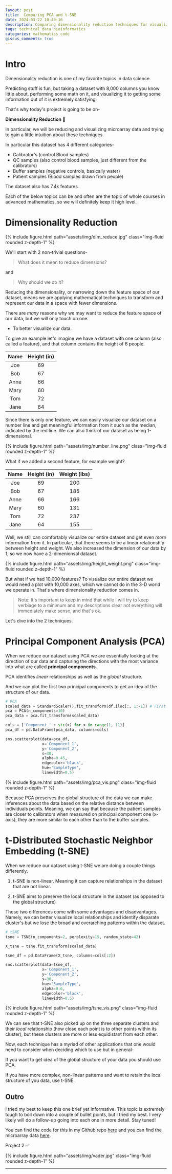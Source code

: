 ```yaml
---
layout: post
title:  Comparing PCA and t-SNE
date: 2024-03-22 10:40:16
description: Comparing dimensionality reduction techniques for visualizing microarray data
tags: technical data bioinformatics
categories: mathematics code
giscus_comments: true
---
```


# Intro

Dimensionality reduction is one of my favorite topics in data science.

Predicting stuff is fun, but taking a dataset with 8,000 columns you know little about, performing some math on it, and visualizing it to getting some information out of it is extremely satisfying.

That's why today's project is going to be on-

**Dimensionality Reduction 🎉**

In particular, we will be reducing and visualizing microarray data and trying to gain a little intuition about these techniques.

In particular this dataset has 4 different categories-

- Calibrator's (control Blood samples)
- QC samples (also control blood samples, just different from the calibrators)
- Buffer samples (negative controls, basically water)
- Patient samples (Blood samples drawn from people)

The dataset also has 7.4k features.

Each of the below topics can be and often are the topic of whole courses in advanced mathematics, so we will definitely keep it high level.

# Dimensionality Reduction

<div class="row mt-3">
   <div class="col-sm mt-3 mt-md-0">
       {% include figure.html path="assets/img/dim_reduce.jpg" class="img-fluid rounded z-depth-1" %}
   </div>
</div>

We'll start with 2 non-trivial questions-

> What does it mean to reduce dimensions?

and

> Why should we do it?

Reducing the dimensionality, or narrowing down the feature space of our dataset, means we are applying mathematical techniques to transform and represent our data in a space with fewer dimensions.

There are _many_ reasons why we may want to reduce the feature space of our data, but we will only touch on one.

- To better visualize our data.

To give an example let's imagine we have a dataset with one column (also called a feature), and that column contains the height of 6 people.

| Name | Height (in) |
|:----:|:-----------:|
| Joe  |     69      |
| Bob  |     67      |
| Anne |     66      |
| Mary |     60      |
| Tom  |     72      |
| Jane |     64      |

Since there is only one feature, we can easily visualize our dataset on a number line and get meaningful information from it such as the median, indicated by the red line. We can also think of our dataset as being 1-dimensional.

<div class="row mt-3">
   <div class="col-sm mt-3 mt-md-0">
       {% include figure.html path="assets/img/number_line.png" class="img-fluid rounded z-depth-1" %}
   </div>
</div>

What if we added a second feature, for example weight? 


| Name | Height (in) | Weight (lbs) |
|:----:|:-----------:|:------------:|
| Joe  |     69      |     200      |
| Bob  |     67      |     185      |
| Anne |     66      |     166      |
| Mary |     60      |     131      |
| Tom  |     72      |     237      |
| Jane |     64      |     155      |


Well, we still can comfortably visualize our entire dataset and get even _more_ information from it. In particular, that there seems to be a linear relationship between height and weight. We also increased the dimension of our data by 1, so we now have a 2-dimenionsal dataset.

<div class="row mt-3">
   <div class="col-sm mt-3 mt-md-0">
       {% include figure.html path="assets/img/height_weight.png" class="img-fluid rounded z-depth-1" %}
   </div>
</div>

But what if we had 10,000 features? To visualize our entire dataset we would need a plot with 10,000 axes, which we cannot do in the 3-D world we operate in. That's where dimensionality reduction comes in.

> Note: It's important to keep in mind that while I will try to keep verbiage to a minimum and my descriptions clear not everything will immediately make sense, and that's ok.

Let's dive into the 2 techniques.

# Principal Component Analysis (PCA)

When we reduce our dataset using PCA we are essentially looking at the direction of our data and capturing the directions with the most variance into what are called **principal components**. 

PCA identifies _linear_ relationships as well as the _global_ structure.

And we can plot the first two principal components to get an idea of the structure of our data.

```python
# PCA
scaled_data = StandardScaler().fit_transform(df.iloc[:, 1:-1]) # First row is categorical data
pca = PCA(n_components=10)
pca_data = pca.fit_transform(scaled_data)

cols = ['Component_' + str(x) for x in range(1, 11)]
pca_df = pd.DataFrame(pca_data, columns=cols)

sns.scatterplot(data=pca_df,
                x='Component_1', 
                y='Component_2', 
                s=30, 
                alpha=0.45, 
                edgecolor='black',
                hue='SampleType', 
                linewidth=0.5)
```
<div class="row mt-3">
   <div class="col-sm mt-3 mt-md-0">
       {% include figure.html path="assets/img/pca_vis.png" class="img-fluid rounded z-depth-1" %}
   </div>
</div>

Because PCA preserves the global structure of the data we can make inferences about the data based on the relative distance between individuals points. Meaning, we can say that because the patient samples are closer to calibrators when measured on principal component one (x-axis), they are more similar to each other than to the buffer samples.

# t-Distributed Stochastic Neighbor Embedding (t-SNE)

When we reduce our dataset using t-SNE we are doing a couple things differently.

1. t-SNE is non-linear. Meaning it can capture relationships in the dataset that are not linear.

2. t-SNE aims to preserve the local structure in the dataset (as opposed to the global structure)

These two differences come with some advantages and disadvantages. Namely, we can better visualize local relationships and identify disparate cluster's but we lose the broad and overarching patterns within the dataset.

```python
# tSNE
tsne = TSNE(n_components=2, perplexity=15, random_state=42)

X_tsne = tsne.fit_transform(scaled_data)

tsne_df = pd.DataFrame(X_tsne, columns=cols[:2])

sns.scatterplot(data=tsne_df,
                x='Component_1', 
                y='Component_2', 
                s=30, 
                hue='SampleType', 
                alpha=0.6, 
                edgecolor='black', 
                linewidth=0.5)
```

<div class="row mt-3">
    <div class="col-sm mt-3 mt-md-0">
        {% include figure.html path="assets/img/tsne_vis.png" class="img-fluid rounded z-depth-1" %}
    </div>
</div>

We can see that t-SNE also picked up on the three separate clusters and their *local* relationship (how close each point is to other points within its cluster), but these clusters are more or less equidistant from each other.

Now, each technique has a myriad of other applications that one would need to consider when deciding which to use but in general-

If you want to get idea of the global structure of your data you should use PCA. 

If you have more complex, non-linear patterns and want to retain the local structure of you data, use t-SNE.

## Outro
I tried my best to keep this one brief yet informative. This topic is extremely tough to boil down into a couple of bullet points, but I tried my best. I very likely will do a follow-up going into each one in more detail. Stay tuned! 

You can find the code for this in my Github repo [here](https://github.com/jonathjd/thirty_projects) and you can find the microarray data [here](https://github.com/SomaLogic/SomaLogic-Data).

Project 2 ✅

<div class="row mt-3">
    <div class="col-sm mt-3 mt-md-0">
        {% include figure.html path="assets/img/vader.jpg" class="img-fluid rounded z-depth-1" %}
    </div>
</div>

<script type="text/javascript" src="https://cdnjs.buymeacoffee.com/1.0.0/button.prod.min.js" data-name="bmc-button" data-slug="jdickinson" data-color="#5F7FFF" data-emoji=""  data-font="Lato" data-text="Buy me a coffee" data-outline-color="#000000" data-font-color="#ffffff" data-coffee-color="#FFDD00" ></script>

<hr>
